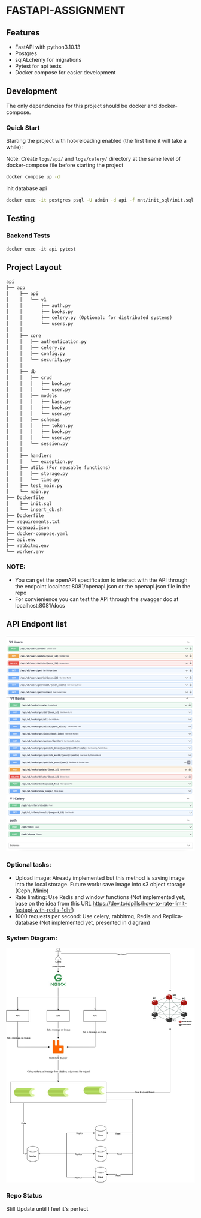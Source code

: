 # FASTAPI-ASSIGNMENT

## Features

- FastAPI with python3.10.13
- Postgres
- sqlALchemy for migrations
- Pytest for api tests
- Docker compose for easier development

## Development
The only dependencies for this project should be docker and docker-compose.

### Quick Start
Starting the project with hot-reloading enabled
(the first time it will take a while):


Note: Create `logs/api/` and `logs/celery/` directory at the same level of docker-compose file before starting the project

```bash
docker compose up -d
```

init database api
```bash
docker exec -it postgres psql -U admin -d api -f mnt/init_sql/init.sql 
```

## Testing

### Backend Tests

```
docker exec -it api pytest
```

## Project Layout

```
api
├── app
│    ├── api
│    │   └── v1
│    │       ├── auth.py
│    │       ├── books.py
│    │       ├── celery.py (Optional: for distributed systems)
│    │       └── users.py
│    │       
│    ├── core  
│    │   ├── authentication.py  
│    │   ├── celery.py  
│    │   ├── config.py  
│    │   └── security.py 
│    │   
│    ├── db 
│    │   ├── crud 
│    │   │   ├── book.py
│    │   │   └── user.py
│    │   ├── models
│    │   │   ├── base.py
│    │   │   ├── book.py
│    │   │   └── user.py
│    │   ├── schemas
│    │   │   ├── token.py
│    │   │   ├── book.py
│    │   │   └── user.py
│    │   └── session.py  
│    │   
│    ├── handlers
│    │   └── exception.py 
│    ├── utils (For reusable functions)
│    │   ├── storage.py  
│    │   └── time.py 
│    ├── test_main.py
│    └── main.py 
├── Dockerfile
│    ├── init.sql
│    └── insert_db.sh
├── Dockerfile
├── requirements.txt
├── openapi.json 
├── docker-compose.yaml
├── api.env
├── rabbitmq.env
└── worker.env
```

### NOTE: 
* You can get the openAPI specification to interact with the API through the endpoint localhost:8081/openapi.json or the openapi.json file in the repo 
* For convienience you can test the API through the swagger doc at localhost:8081/docs 

## API Endpont list

![V1 Users](image_readme/users.png "V1 Users")
![V1 Books](image_readme/books.png "V1 Books")
![V1 Celery and Auth](image_readme/celery-auth.png "V1 Celery and Auth")

### Optional tasks:
- Upload image: Already implemented but this method is saving image into the local storage. Future work: save image into s3 object storage (Ceph, Minio)
- Rate limiting: Use Redis and window functions (Not implemented yet, base on the idea from this URL https://dev.to/dpills/how-to-rate-limit-fastapi-with-redis-1dhf)
- 1000 requests per second: Use celery, rabbitmq, Redis and Replica-database (Not implemented yet, presented in diagram)

### System Diagram:
![System Diagram](image_readme/diagram.jpg "System Diagram")


### Repo Status
Still Update until I feel it's perfect